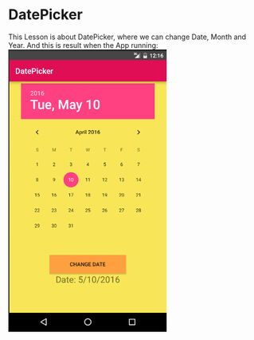 # DatePicker
This Lesson is about DatePicker, where we can change Date, Month and Year. And this is result when the App running:
![alt tag](https://github.com/Wan20/MyApps/blob/DatePicker/DatePicker.png)
